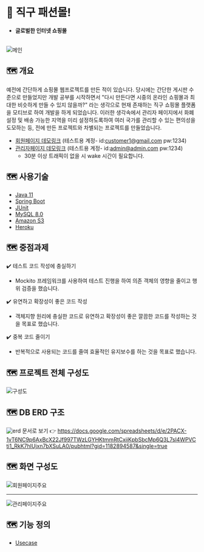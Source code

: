 # 👔 직구 패션몰!

- **글로벌한 인터넷 쇼핑몰** <br/> <br/>

![메인](https://user-images.githubusercontent.com/61670291/162607695-03ede066-9f8b-444c-81a4-6705c996f7a7.PNG)


## 🗺️ 개요 
예전에 간단하게 쇼핑몰 웹프로젝트를 만든 적이 있습니다. 당시에는 간단한 게시판 수준으로 만들었지만 개발 공부를 시작하면서 "다시 만든다면 시중의 온라인 쇼핑몰과 최대한 비슷하게 만들 수 있지 않을까?" 라는 생각으로 현재 존재하는 직구 쇼핑몰 플랫폼을 모티브로 하여 개발을 하게 되었습니다. 이러한 생각속에서 관리자 페이지에서 화폐설정 및 배송 가능한 지역을 미리 설정하도록하여 여러 국가를 관리할 수 있는 편의성을 도모하는 등, 전에 만든 프로젝트와 차별되는 프로젝트를 만들었습니다. 
- [회원페이지 데모링크](https://jaeho-frontend.herokuapp.com/) (테스트용 계정- id:customer1@gmail.com  pw:1234)
- [관리자페이지 데모링크](https://jaeho-admin.herokuapp.com/)  (테스트용 계정- id:admin@admin.com      pw:1234)
   - 30분 이상 트래픽이 없을 시 wake 시간이 필요합니다.

## 🗺️ 사용기술
- [Java 11](https://docs.oracle.com/en/java/javase/11/)
- [Spring Boot](https://docs.spring.io/spring-boot/docs/current/reference/htmlsingle/)
- [JUnit](https://junit.org/junit4/javadoc/latest/index.html/)
- [MySQL 8.0](https://dev.mysql.com/doc/refman/8.0/en/)
- [Amazon S3](https://docs.aws.amazon.com/ko_kr/AmazonS3/latest/userguide/Welcome.html)
- [Heroku](https://devcenter.heroku.com/categories/deployment)

## 🗺️ 중점과제
✔️ 테스트 코드 작성에 충실하기
   * Mockito 프레임워크를 사용하여 테스트 진행을 하여 의존 객체의 영향을 줄이고 행위 검증을 했습니다.

✔️ 유연하고 확장성이 좋은 코드 작성
   * 객체지향 원리에 충실한 코드로 유연하고 확장성이 좋은 깔끔한 코드를 작성하는 것을 목표로 했습니다.

✔️ 중복 코드 줄이기
   * 반복적으로 사용되는 코드를 줄여 효율적인 유지보수를 하는 것을 목표로 했습니다.

## 🗺️ 프로젝트 전체 구성도
![구성도](https://user-images.githubusercontent.com/61670291/162710275-95311500-1fa1-45ba-97dd-7e64c7f9f507.PNG)

## 🗺️ DB ERD 구조 
![erd](https://user-images.githubusercontent.com/61670291/162710791-010acf85-3e2f-49a8-91c3-4915f2fa22b6.PNG)
문서로 보기 👉 https://docs.google.com/spreadsheets/d/e/2PACX-1vT6NC9p6AxBcX22Jf997TWzLGYHKtmmRtCxiiKpbSbcMp6Q3L7sl4WPVCti1_RkK7hlUjxn7bXSuLA0/pubhtml?gid=1182894587&single=true

## 🗺️ 화면 구성도
![회원페이지주요](https://user-images.githubusercontent.com/61670291/162712344-815c791b-50a9-4c08-9e49-3f4ee529d46a.PNG)
***
![관리페이지주요](https://user-images.githubusercontent.com/61670291/162712363-bcbef683-1962-416d-831a-9c4768208ad8.PNG)


## 🗺️ 기능 정의
- [Usecase](https://github.com/jhjung3072/SpringShopping/wiki/Usecase)
